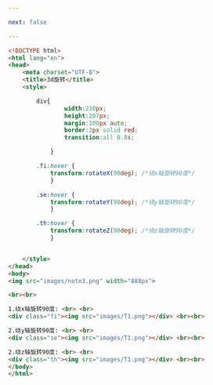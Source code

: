 ```yaml
---

next: false

---
```




<BlogInfo id="116" title="87.d旋转" author="白日梦想猿" pv=0 read_times=0 pre_cost_time="0分44秒" category="css学习" tag_list="['css学习']" create_time="2020.07.30 14:28:52" update_time="2020.07.30 14:49:55" />

```html
<!DOCTYPE html>
<html lang="en">
<head>
    <meta charset="UTF-8">
    <title>3d旋转</title>
    <style>

        div{
                width:210px;
                height:207px;
                margin:100px auto;
                border:2px solid red;
                transition:all 0.8s;

            }

        .fi:hover {
            transform:rotateX(90deg); /*绕x轴旋转90度*/
            }

        .se:hover {
            transform:rotateY(90deg); /*绕y轴旋转90度*/
            }

        .th:hover {
            transform:rotateZ(90deg); /*绕z轴旋转90度*/
            }


    </style>
</head>
<body>
<img src="images/note3.png" width="888px">

<br><br>

1.绕x轴旋转90度: <br> <br>
<div class="fi"><img src="images/T1.png"></div> <br><br>

2.绕y轴旋转90度: <br> <br>
<div class="se"><img src="images/T1.png"></div> <br><br>

2.绕z轴旋转90度: <br> <br>
<div class="th"><img src="images/T1.png"></div> <br><br>
</body>
</html>
```



<ActionBox />
